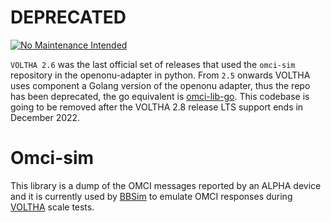 # DEPRECATED

[![No Maintenance Intended](http://unmaintained.tech/badge.svg)](http://unmaintained.tech/)

`VOLTHA 2.6` was the last official set of releases that  used the `omci-sim` repository in the openonu-adapter in python.
From `2.5` onwards VOLTHA uses component a Golang version of the openonu adapter, thus the repo has been deprecated, the go equivalent is [omci-lib-go](https://github.com/opencord/omci-lib-go). This codebase is going to be removed after the VOLTHA 2.8 release LTS support ends in December 2022.

# Omci-sim

This library is a dump of the OMCI messages reported by an ALPHA device
and it is currently used by [BBSim](github.com/opencord/bbsim) to 
emulate OMCI responses during [VOLTHA](docs.voltha.org) scale tests.
